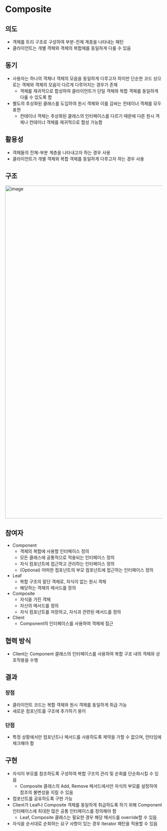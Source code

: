 # Composite

## 의도

- 객체를 트리 구조로 구성하여 부분-전체 계층을 나타내는 패턴
- 클라이언트는 개별 객체와 객체의 복합체를 동일하게 다룰 수 있음

## 동기

- 사용자는 하나의 객체나 객체의 모음을 동일하게 다루고자 하지만 단순한 코드 상으로는 객체와 객체의 모음이 다르게 다루어지는 경우가 존재
  - 객체를 재귀적으로 합성하여 클라이언트가 단일 객체와 복합 객체를 동일하게 다룰 수 있도록 함
- 별도의 추상화된 클래스를 도입하여 원시 객체와 이를 감싸는 컨테이너 객체를 모두 표현
  - 컨테이너 객체는 추상화된 클래스의 인터페이스를 다르기 때문에 다른 원시 객체나 컨테이너 객체를 재귀적으로 합성 가능함

## 활용성

- 객체들의 전체-부분 계층을 나타내고자 하는 경우 사용
- 클라이언트가 개별 객체와 복합 객체를 동일하게 다루고자 하는 경우 사용

## 구조

<img width="1065" alt="image" src="https://github.com/user-attachments/assets/ace833b6-ef37-4270-993a-912d655d0794" />

## 참여자

- Component
  - 객체의 복합에 사용할 인터페이스 정의
  - 모든 클래스에 공통적으로 적용되는 인터페이스 정의
  - 자식 컴포넌트에 접근하고 관리하는 인터페이스 정의
  - (Optional) 어떠한 컴포넌트의 부모 컴포넌트에 접근하는 인터페이스 정의
- Leaf
  - 복합 구조의 말단 객체로, 자식이 없는 원시 객체
  - 해당하는 객체의 메서드를 정의
- Composite
  - 자식을 가진 객체
  - 자신의 메서드를 정의
  - 자식 컴포넌트를 저장하고, 자식과 관련된 메서드를 정의
- Client
  - Component의 인터페이스를 사용하여 객체에 접근

## 협력 방식

- Client는 Component 클래스의 인터페이스를 사용하여 복합 구조 내의 객체와 상호작용을 수행

## 결과

### 장점

- 클라이언트 코드는 복합 객체와 원시 객체를 동일하게 취급 가능
- 새로운 컴포넌트를 구조에 추가하기 용이

### 단점

- 특정 상황에서만 컴포넌트나 메서드를 사용하도록 제약을 가할 수 없으며, 런타임에 체크해야 함

## 구현

- 자식이 부모를 참조하도록 구성하여 복합 구조의 관리 및 순회를 단순화시킬 수 있음
  - Composite 클래스의 Add, Remove 메서드에서만 자식의 부모를 설정하여 참조의 불변성을 지킬 수 있음
- 컴포넌트를 공유하도록 구현 가능
- Client가 Leaf나 Composite 객체를 동일하게 취급하도록 하기 위해 Component 인터페이스에 최대한 많은 공통 인터페이스를 정의해야 함
  - Leaf, Composite 클래스는 필요한 경우 해당 메서드를 override할 수 있음
- 자식을 순서대로 순회하는 요구 사항이 있는 경우 Iterator 패턴을 적용할 수 있음
